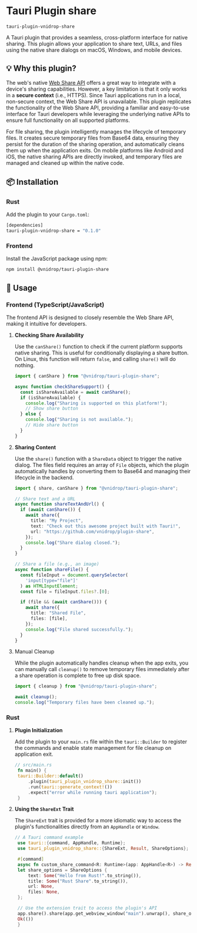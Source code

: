 # Tauri Plugin share

`tauri-plugin-vnidrop-share`

A Tauri plugin that provides a seamless, cross-platform interface for native sharing. This plugin allows your application to share text, URLs, and files using the native share dialogs on macOS, Windows, and mobile devices.

## 💡 Why this plugin?

The web's native [Web Share API](https://developer.mozilla.org/en-US/docs/Web/API/Navigator/share) offers a great way to integrate with a device's sharing capabilities. However, a key limitation is that it only works in a **secure context** (i.e., HTTPS). Since Tauri applications run in a local, non-secure context, the Web Share API is unavailable. This plugin replicates the functionality of the Web Share API, providing a familiar and easy-to-use interface for Tauri developers while leveraging the underlying native APIs to ensure full functionality on all supported platforms.

For file sharing, the plugin intelligently manages the lifecycle of temporary files. It creates secure temporary files from Base64 data, ensuring they persist for the duration of the sharing operation, and automatically cleans them up when the application exits. On mobile platforms like Android and iOS, the native sharing APIs are directly invoked, and temporary files are managed and cleaned up within the native code.

## 📦 Installation

### Rust

Add the plugin to your `Cargo.toml`:

```sh
[dependencies]
tauri-plugin-vnidrop-share = "0.1.0"
```

### Frontend

Install the JavaScript package using npm:

```sh
npm install @vnidrop/tauri-plugin-share
```

## 🚀 Usage

### Frontend (TypeScript/JavaScript)

The frontend API is designed to closely resemble the Web Share API, making it intuitive for developers.

1. **Checking Share Availability**

   Use the `canShare()` function to check if the current platform supports native sharing. This is useful for conditionally displaying a share button. On Linux, this function will return `false`, and calling `share()` will do nothing.

   ```ts
   import { canShare } from "@vnidrop/tauri-plugin-share";

   async function checkShareSupport() {
     const isShareAvailable = await canShare();
     if (isShareAvailable) {
       console.log("Sharing is supported on this platform!");
       // Show share button
     } else {
       console.log("Sharing is not available.");
       // Hide share button
     }
   }
   ```

2. **Sharing Content**

   Use the `share()` function with a `ShareData` object to trigger the native dialog. The files field requires an array of `File` objects, which the plugin automatically handles by converting them to Base64 and managing their lifecycle in the backend.

   ```ts
   import { share, canShare } from "@vnidrop/tauri-plugin-share";

   // Share text and a URL
   async function shareTextAndUrl() {
     if (await canShare()) {
       await share({
         title: "My Project",
         text: "Check out this awesome project built with Tauri!",
         url: "https://github.com/vnidrop/plugin-share",
       });
       console.log("Share dialog closed.");
     }
   }

   // Share a file (e.g., an image)
   async function shareFile() {
     const fileInput = document.querySelector(
       'input[type="file"]'
     ) as HTMLInputElement;
     const file = fileInput.files?.[0];

     if (file && (await canShare())) {
       await share({
         title: "Shared File",
         files: [file],
       });
       console.log("File shared successfully.");
     }
   }
   ```

3. Manual Cleanup

   While the plugin automatically handles cleanup when the app exits, you can manually call `cleanup()` to remove temporary files immediately after a share operation is complete to free up disk space.

   ```ts
   import { cleanup } from "@vnidrop/tauri-plugin-share";

   await cleanup();
   console.log("Temporary files have been cleaned up.");
   ```

### Rust

1. **Plugin Initialization**

   Add the plugin to your `main.rs` file within the `tauri::Builder` to register the commands and enable state management for file cleanup on application exit.

   ```rs
   // src/main.rs
    fn main() {
    tauri::Builder::default()
        .plugin(tauri_plugin_vnidrop_share::init())
        .run(tauri::generate_context!())
        .expect("error while running tauri application");
    }
   ```

2. **Using the `ShareExt` Trait**

   The `ShareExt` trait is provided for a more idiomatic way to access the plugin's functionalities directly from an `AppHandle` or `Window`.

   ```rs
   // A Tauri command example
    use tauri::{command, AppHandle, Runtime};
    use tauri_plugin_vnidrop_share::{ShareExt, Result, ShareOptions};

    #[command]
    async fn custom_share_command<R: Runtime>(app: AppHandle<R>) -> Result<()> {
    let share_options = ShareOptions {
        text: Some("Hello from Rust!".to_string()),
        title: Some("Rust Share".to_string()),
        url: None,
        files: None,
    };

    // Use the extension trait to access the plugin's API
    app.share().share(app.get_webview_window("main").unwrap(), share_options, app.state())?;
    Ok(())
    }
   ```
